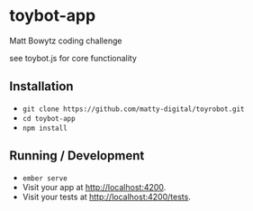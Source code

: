 # toybot-app

Matt Bowytz coding challenge

see toybot.js for core functionality

## Installation

* `git clone https://github.com/matty-digital/toyrobot.git`
* `cd toybot-app`
* `npm install`

## Running / Development

* `ember serve`
* Visit your app at [http://localhost:4200](http://localhost:4200).
* Visit your tests at [http://localhost:4200/tests](http://localhost:4200/tests).

